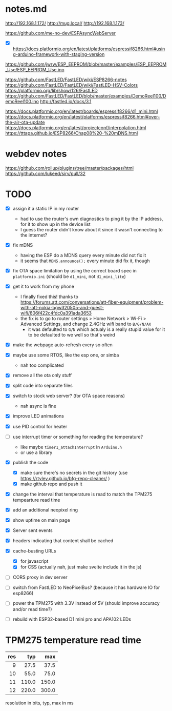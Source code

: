 # notes.md

http://192.168.1.172/
http://mug.local/
http://192.168.1.173/


https://github.com/me-no-dev/ESPAsyncWebServer
- [x] https://docs.platformio.org/en/latest/platforms/espressif8266.html#using-arduino-framework-with-staging-version

https://github.com/jwrw/ESP_EEPROM/blob/master/examples/ESP_EEPROM_Use/ESP_EEPROM_Use.ino



https://github.com/FastLED/FastLED/wiki/ESP8266-notes
https://github.com/FastLED/FastLED/wiki/FastLED-HSV-Colors
https://platformio.org/lib/show/126/FastLED
https://github.com/FastLED/FastLED/blob/master/examples/DemoReel100/DemoReel100.ino
http://fastled.io/docs/3.1



https://docs.platformio.org/en/latest/boards/espressif8266/d1_mini.html
https://docs.platformio.org/en/latest/platforms/espressif8266.html#over-the-air-ota-update
https://docs.platformio.org/en/latest/projectconf/interpolation.html
https://tttapa.github.io/ESP8266/Chap08%20-%20mDNS.html


# webdev notes
https://github.com/rollup/plugins/tree/master/packages/html
https://github.com/lukeed/sirv/pull/32


# TODO
- [x] assign it a static IP in my router
  * had to use the router's own diagnostics to ping it by the IP address, for it to show up in the device list
  * I guess the router didn't know about it since it wasn't connecting to the internet?
- [x] fix mDNS
  * having the ESP do a MDNS query every minute did not fix it
  * it seems that `MDNS.announce();` every minute did fix it, though
- [x] fix OTA space limitation by using the correct board spec in `platformio.ini` (should be `d1_mini`, not `d1_mini_lite`)
- [x] get it to work from my phone
  * I finally fixed this! thanks to https://forums.att.com/conversations/att-fiber-equipment/problem-with-att-nokia-bgw320505-and-guest-wifi/606f422c4fdc0a391ada3653
  * the fix is to go to router settings > Home Network > Wi-Fi > Advanced Settings, and change 2.4GHz wifi band to `B/G/N/AX`
    * it was defaulted to `G/N` which actualy is a really stupid value for it to be defaulted to we well so that's weird
- [x] make the webpage auto-refresh every so often
- [x] maybe use some RTOS, like the esp one, or simba
  * nah too complicated
- [x] remove all the ota only stuff
- [x] split code into separate files
- [x] switch to stock web server? (for OTA space reasons)
  * nah async is fine
- [x] improve LED animations
- [x] use PID control for heater
- [ ] use interrupt timer or something for reading the temperature?
  * like maybe `timer1_attachInterrupt` in `Arduino.h`
  * or use a library

- [x] publish the code
  - [x] make sure there's no secrets in the git history (use https://rtyley.github.io/bfg-repo-cleaner/ )
  - [x] make github repo and push it

- [x] change the interval that temperature is read to match the TPM275 tempearture read time
- [x] add an additional neopixel ring
- [x] show uptime on main page

- [x] Server sent events
- [x] headers indicating that content shall be cached
- [x] cache-busting URLs
  - [x] for javascript
  - [x] for CSS (actually nah, just make svelte include it in the js)
- [ ] CORS proxy in dev server


- [ ] switch from FastLED to NeoPixelBus? (because it has hardware IO for esp8266)
- [ ] power the TPM275 with 3.3V instead of 5V (should improve accuracy and/or read time?)
- [ ] rebuild with ESP32-based D1 mini pro and APA102 LEDs




# TPM275 temperature read time

| res |   typ |   max |
|----:|------:|------:|
|   9 |  27.5 |  37.5 |
|  10 |  55.0 |  75.0 |
|  11 | 110.0 | 150.0 |
|  12 | 220.0 | 300.0 |

resolution in bits, typ, max in ms

